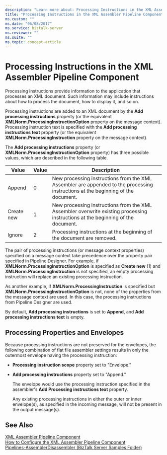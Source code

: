 ```yaml
---
description: "Learn more about: Processing Instructions in the XML Assembler Pipeline Component"
title: "Processing Instructions in the XML Assembler Pipeline Component"
ms.custom: ""
ms.date: "06/08/2017"
ms.service: biztalk-server
ms.reviewer: ""
ms.suite: ""
ms.topic: concept-article
---
```

# Processing Instructions in the XML Assembler Pipeline Component
Processing instructions provide information to the application that processes an XML document. Such information may include instructions about how to process the document, how to display it, and so on.  
  
 Processing instructions are added to an XML document by the **Add processing instructions** property (or the equivalent **XMLNorm.ProcessingInstructionOption** property on the message context). Processing instruction text is specified with the **Add processing instructions text** property (or the equivalent **XMLNorm.ProcessingInstruction** property on the message context).  
  
 The **Add processing instructions** property (or **XMLNorm.ProcessingInstructionOption** property) has three possible values, which are described in the following table.  
  
|Value|Value|Description|  
|-----------|-----------|-----------------|  
|Append|0|New processing instructions from the XML Assembler are appended to the processing instructions at the beginning of the document.|  
|Create new|1|New processing instructions from the XML Assembler overwrite existing processing instructions at the beginning of the document.|  
|Ignore|2|Processing instructions at the beginning of the document are removed.|  
  
 The pair of processing instructions (or message context properties) specified on a message context take precedence over the property pair specified in Pipeline Designer. For example, if **XMLNorm.ProcessingInstructionOption** is specified as **Create new** (1) and **XMLNorm.ProcessingInstruction** is not specified, an empty processing instruction will replace an existing processing instruction.  
  
 As another example, if **XMLNorm.ProcessingInstruction** is specified but **XMLNorm.ProcessingInstructionOption** is not, none of the properties from the message context are used. In this case, the processing instructions from Pipeline Designer are used.  
  
 By default, **Add processing instructions** is set to **Append**, and **Add processing instructions text** is empty.  
  
## Processing Properties and Envelopes  
 Because processing instructions are not preserved for the envelopes, the following combination of flat file assembler settings results in only the outermost envelope having the processing instruction:  
  
- **Processing instruction scope** property set to "Envelope."  
  
- **Add processing instructions** property set to "Append."  
  
  The envelope would use the processing instruction specified in the assembler's **Add Processing instructions text** property.  
  
  Any existing processing instructions in either the outer or inner envelope(s), as specified in the incoming message, will not be present in the output message(s).  
  
## See Also  
 [XML Assembler Pipeline Component](../core/xml-assembler-pipeline-component.md)   
 [How to Configure the XML Assembler Pipeline Component](../core/how-to-configure-the-xml-assembler-pipeline-component.md)   
 [Pipelines-AssemblerDisassembler (BizTalk Server Samples Folder)](../core/pipelines-assemblerdisassembler-biztalk-server-samples-folder.md)
